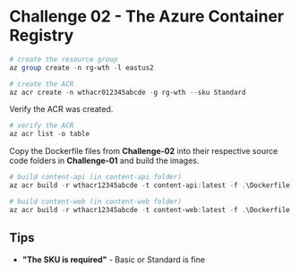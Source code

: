 # Challenge 02 - The Azure Container Registry

```powershell
# create the resource group
az group create -n rg-wth -l eastus2

# create the ACR
az acr create -n wthacr012345abcde -g rg-wth --sku Standard
```

Verify the ACR was created.

```powershell
# verify the ACR
az acr list -o table
```

Copy the Dockerfile files from **Challenge-02** into their respective source code folders in **Challenge-01** and build the images.

```powershell
# build content-api (in content-api folder)
az acr build -r wthacr12345abcde -t content-api:latest -f .\Dockerfile .

# build content-web (in content-web folder)
az acr build -r wthacr12345abcde -t content-web:latest -f .\Dockerfile .
```

## Tips
- **"The SKU is required"** - Basic or Standard is fine